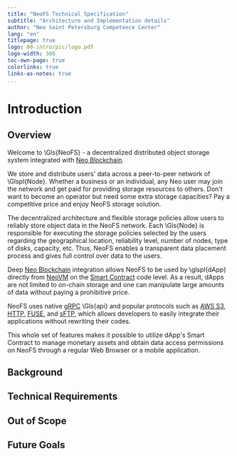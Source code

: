 ```yaml
---
title: "NeoFS Technical Specification"
subtitle: "Architecture and Implementation details"
author: "Neo Saint Petersburg Competence Center"
lang: "en"
titlepage: true
logo: 00-intro/pic/logo.pdf
logo-width: 300
toc-own-page: true
colorlinks: true
links-as-notes: true
...
```


# Introduction

## Overview

Welcome to \Gls{NeoFS} - a decentralized distributed object storage system integrated with [Neo Blockchain](https://neo.org).

We store and distribute users' data across a peer-to-peer network of \Glspl{Node}. Whether a business or an individual, any Neo user may join the network and
get paid for providing storage resources to others. Don't want to become an operator but need some extra storage capacities? Pay a competitive price and enjoy NeoFS storage solution.

The decentralized architecture and flexible storage
policies allow users to reliably store object data in the NeoFS network. Each
\Gls{Node} is responsible for executing the storage policies selected by the users
regarding the geographical location, reliability level, number of nodes, type of
disks, capacity, etc. Thus, NeoFS enables a transparent
data placement process and gives full control over data to the users.

Deep [Neo Blockchain](https://neo.org) integration allows NeoFS to be used by
\glspl{dApp} directly from
[NeoVM](https://docs.neo.org/docs/en-us/basic/technology/neovm.html) on the
[Smart
Contract](https://docs.neo.org/docs/en-us/basic/technology/neocontract.html)
code level. As a result, dApps are not limited to on-chain storage and one can
manipulate large amounts of data without paying a prohibitive price.

NeoFS uses native [gRPC](https://grpc.io) \Gls{api} and popular protocols
such as [AWS S3](https://docs.aws.amazon.com/AmazonS3/latest/API/Welcome.html),
[HTTP](https://wikipedia.org/wiki/Hypertext_Transfer_Protocol),
[FUSE](https://wikipedia.org/wiki/Filesystem_in_Userspace), and
[sFTP](https://en.wikipedia.org/wiki/SSH_File_Transfer_Protocol), which allows
developers to easily integrate their applications without rewriting their codes.

This whole set of features makes it possible to utilize dApp's Smart
Contract to manage monetary assets and obtain data access permissions on NeoFS through a regular Web Browser or a mobile application.

## Background

## Technical Requirements

## Out of Scope

## Future Goals
